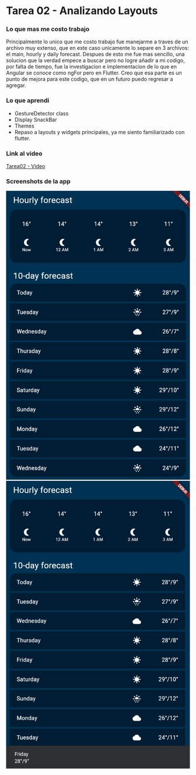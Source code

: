 # Tarea 02 - Analizando Layouts

### Lo que mas me costo trabajo

Principalmente lo unico que me costo trabajo fue manejarme a traves de un archivo muy extenso, que en este caso unicamente lo separe en 3 archivos: el main, hourly y daily forecast. Despues de esto me fue mas sencillo, una solucion que la  verdad empece a buscar pero no logre añadir a mi codigo, por falta de tiempo, fue la investigacion e implementacion de lo que en Angular se conoce como ngFor pero en Flutter. Creo que esa parte es un punto de mejora para este codigo, que en un futuro puedo regresar a agregar.

### Lo que aprendi

- GestureDetector class
- Display SnackBar
- Themes
- Repaso a layouts y widgets principales, ya me siento familiarizado con flutter.

### Link al video

[Tarea02 - Video](https://youtube.com/shorts/YBJgu9K60_4?feature=share)

### Screenshots de la app

![Screenshot01](<./screenshots/Screenshot 2024-02-06 211117.png>)
![Screenshot02](<./screenshots/Screenshot 2024-02-06 211132.png>)
